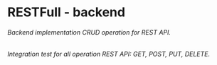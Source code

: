 <h1>RESTFull - backend</h1>
   <h6>Backend implementation CRUD operation for REST API.</h6>
   <h6>Integration test for all operation REST API: GET, POST, PUT, DELETE.</h6>
